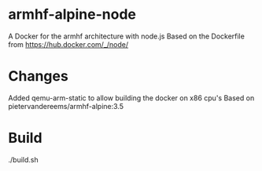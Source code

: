 armhf-alpine-node
======================
A Docker for the armhf architecture with node.js 
Based on the Dockerfile from https://hub.docker.com/_/node/

Changes
=======
Added qemu-arm-static to allow building the docker on x86 cpu's
Based on pietervandereems/armhf-alpine:3.5

Build
=====
./build.sh

